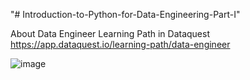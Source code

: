 "# Introduction-to-Python-for-Data-Engineering-Part-I" 

About
Data Engineer Learning Path in Dataquest
https://app.dataquest.io/learning-path/data-engineer

![image](https://user-images.githubusercontent.com/29576337/213021815-56853b91-2d85-48f8-9adb-2fce2b86df49.png)

